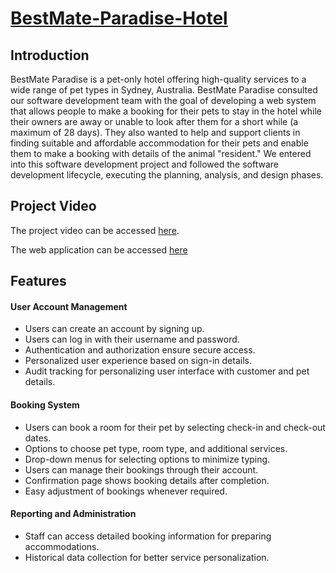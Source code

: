 # [BestMate-Paradise-Hotel](https://best-mate-paradise-hotel.vercel.app)

## Introduction
BestMate Paradise is a pet-only hotel offering high-quality services to a wide range of pet types in Sydney, Australia. BestMate Paradise consulted our software development team with the goal of developing a web system that allows people to make a booking for their pets to stay in the hotel while their owners are away or unable to look after them for a short while (a maximum of 28 days). They also wanted to help and support clients in finding suitable and affordable accommodation for their pets and enable them to make a booking with details of the animal "resident." We entered into this software development project and followed the software development lifecycle, executing the planning, analysis, and design phases.

## Project Video
The project video can be accessed [here](https://drive.google.com/file/d/17d-f6pXuhI71EmozRqpH9fgG2Ipjqha5/view?usp=sharing).

The web application can be accessed [here](https://best-mate-paradise-hotel.vercel.app)

## Features

#### User Account Management
- Users can create an account by signing up.
- Users can log in with their username and password.
- Authentication and authorization ensure secure access.
- Personalized user experience based on sign-in details.
- Audit tracking for personalizing user interface with customer and pet details.

#### Booking System
- Users can book a room for their pet by selecting check-in and check-out dates.
- Options to choose pet type, room type, and additional services.
- Drop-down menus for selecting options to minimize typing.
- Users can manage their bookings through their account.
- Confirmation page shows booking details after completion.
- Easy adjustment of bookings whenever required.

#### Reporting and Administration
- Staff can access detailed booking information for preparing accommodations.
- Historical data collection for better service personalization.
